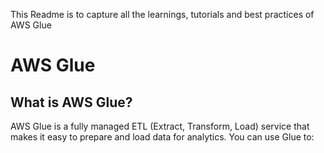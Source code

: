 This Readme is to capture all the learnings, tutorials and best practices of AWS Glue

# AWS Glue

## What is AWS Glue?

AWS Glue is a fully managed ETL (Extract, Transform, Load) service that makes it easy to prepare and load data for analytics. You can use Glue to: